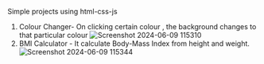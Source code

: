Simple projects using html-css-js
1. Colour Changer- On clicking certain colour , the background changes to that particular colour
![Screenshot 2024-06-09 115310](https://github.com/tusarxkumar/JS_Projects/assets/143640625/0fe2b1f4-747f-41c4-a34b-224dd130d5fa)
2. BMI Calculator - It calculate Body-Mass Index from height and weight.
![Screenshot 2024-06-09 115344](https://github.com/tusarxkumar/JS_Projects/assets/143640625/328cdb0c-280e-4ddb-8b62-2e3211f7cc88)

